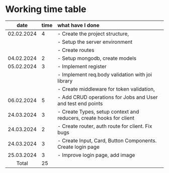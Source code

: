 # Working time table

|    date    | time | what have I done                                                    |
| :--------: | :--- | :------------------------------------------------------------------ |
| 02.02.2024 | 4    | - Create the project structure,                                     |
|            |      | - Setup the server environment                                      |
|            |      | - Create routes                                                     |
| 04.02.2024 | 2    | - Setup mongodb, create models                                      |
| 05.02.2024 | 3    | - Implement register                                                |
|            |      | - Implement req.body validation with joi library                    |
|            |      | - Create middleware for token validation,                           |
| 06.02.2024 | 5    | - Add CRUD operations for Jobs and User and test end points         |
| 24.03.2024 | 3    | - Create Types, setup context and reducers, create hooks for client |
| 24.03.2024 | 2    | - Create router, auth route for client. Fix bugs                    |
| 24.03.2024 | 3    | - Create Input, Card, Button Components. Create login page          |
| 25.03.2024 | 3    | - Improve login page, add image                                     |
|   Total    | 25   |                                                                     |
